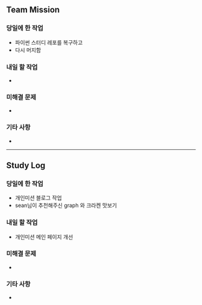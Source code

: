 ## Team Mission

### 당일에 한 작업
- 파이썬 스터디 레포를 복구하고
- 다시 머지함

### 내일 할 작업
-

### 미해결 문제
-

### 기타 사항
-

--------
## Study Log

### 당일에 한 작업
- 개인미션 블로그 작업
- sean님이 추천해주신 graph 와 크라켄 맛보기

### 내일 할 작업
- 개인미션 메인 페이지 개선

### 미해결 문제
-

### 기타 사항
-

